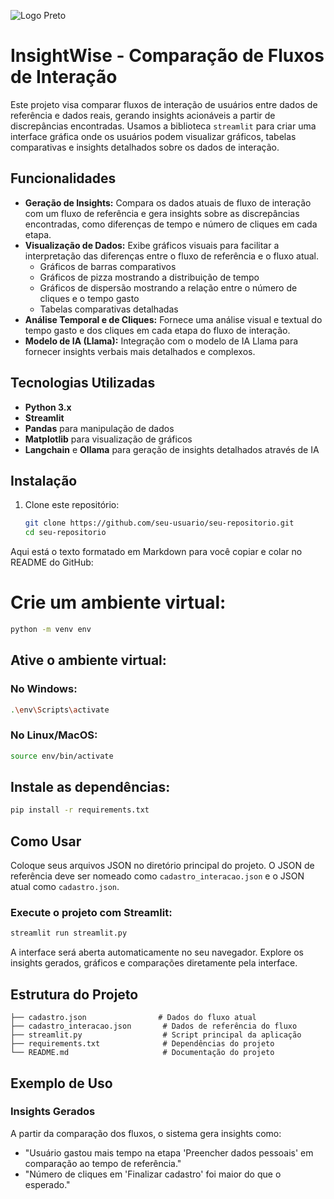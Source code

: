 ![Logo Preto](https://i.imgur.com/LyQ6ygf.png)

 # InsightWise - Comparação de Fluxos de Interação

Este projeto visa comparar fluxos de interação de usuários entre dados de referência e dados reais, gerando insights acionáveis a partir de discrepâncias encontradas. Usamos a biblioteca `streamlit` para criar uma interface gráfica onde os usuários podem visualizar gráficos, tabelas comparativas e insights detalhados sobre os dados de interação.

## Funcionalidades

- **Geração de Insights:** Compara os dados atuais de fluxo de interação com um fluxo de referência e gera insights sobre as discrepâncias encontradas, como diferenças de tempo e número de cliques em cada etapa.
- **Visualização de Dados:** Exibe gráficos visuais para facilitar a interpretação das diferenças entre o fluxo de referência e o fluxo atual.
  - Gráficos de barras comparativos
  - Gráficos de pizza mostrando a distribuição de tempo
  - Gráficos de dispersão mostrando a relação entre o número de cliques e o tempo gasto
  - Tabelas comparativas detalhadas
- **Análise Temporal e de Cliques:** Fornece uma análise visual e textual do tempo gasto e dos cliques em cada etapa do fluxo de interação.
- **Modelo de IA (Llama):** Integração com o modelo de IA Llama para fornecer insights verbais mais detalhados e complexos.

## Tecnologias Utilizadas

- **Python 3.x**
- **Streamlit**
- **Pandas** para manipulação de dados
- **Matplotlib** para visualização de gráficos
- **Langchain** e **Ollama** para geração de insights detalhados através de IA


## Instalação

1. Clone este repositório:
   ```bash
   git clone https://github.com/seu-usuario/seu-repositorio.git
   cd seu-repositorio

Aqui está o texto formatado em Markdown para você copiar e colar no README do GitHub:

# Crie um ambiente virtual:

```bash
python -m venv env
```

## Ative o ambiente virtual:

### No Windows:
```bash
.\env\Scripts\activate
```

### No Linux/MacOS:
```bash
source env/bin/activate
```

## Instale as dependências:

```bash
pip install -r requirements.txt
```

## Como Usar

Coloque seus arquivos JSON no diretório principal do projeto. O JSON de referência deve ser nomeado como `cadastro_interacao.json` e o JSON atual como `cadastro.json`.

### Execute o projeto com Streamlit:

```bash
streamlit run streamlit.py
```

A interface será aberta automaticamente no seu navegador. Explore os insights gerados, gráficos e comparações diretamente pela interface.

## Estrutura do Projeto

```plaintext
├── cadastro.json                # Dados do fluxo atual
├── cadastro_interacao.json       # Dados de referência do fluxo
├── streamlit.py                  # Script principal da aplicação
├── requirements.txt              # Dependências do projeto
└── README.md                     # Documentação do projeto
```

## Exemplo de Uso

### Insights Gerados

A partir da comparação dos fluxos, o sistema gera insights como:

- "Usuário gastou mais tempo na etapa 'Preencher dados pessoais' em comparação ao tempo de referência."
- "Número de cliques em 'Finalizar cadastro' foi maior do que o esperado."



